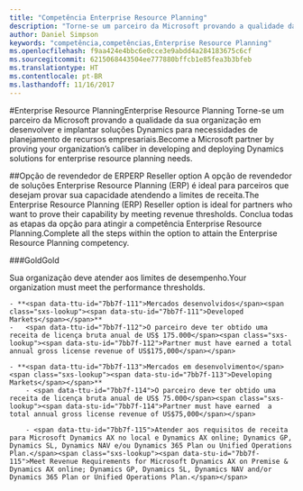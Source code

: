 ```yaml
---
title: "Competência Enterprise Resource Planning"
description: "Torne-se um parceiro da Microsoft provando a qualidade da sua organização em desenvolver e implantar soluções Dynamics para necessidades de planejamento de recursos empresariais."
author: Daniel Simpson
keywords: "competência,competências,Enterprise Resource Planning"
ms.openlocfilehash: f9aa424e4bbc6e0cce3e9abdd4a284183675c6cf
ms.sourcegitcommit: 6215068443504ee777880bffcb1e85fea3b3bfeb
ms.translationtype: HT
ms.contentlocale: pt-BR
ms.lasthandoff: 11/16/2017
---
```

#<a name="enterprise-resource-planning"></a><span data-ttu-id="7bb7f-104">Enterprise Resource Planning</span><span class="sxs-lookup"><span data-stu-id="7bb7f-104">Enterprise Resource Planning</span></span> 
<span data-ttu-id="7bb7f-105">Torne-se um parceiro da Microsoft provando a qualidade da sua organização em desenvolver e implantar soluções Dynamics para necessidades de planejamento de recursos empresariais.</span><span class="sxs-lookup"><span data-stu-id="7bb7f-105">Become a Microsoft partner by proving your organization’s caliber in developing and deploying Dynamics solutions for enterprise resource planning needs.</span></span>

##<a name="erp-reseller-option"></a><span data-ttu-id="7bb7f-106">Opção de revendedor de ERP</span><span class="sxs-lookup"><span data-stu-id="7bb7f-106">ERP Reseller option</span></span>
<span data-ttu-id="7bb7f-107">A opção de revendedor de soluções Enterprise Resource Planning (ERP) é ideal para parceiros que desejam provar sua capacidade atendendo a limites de receita.</span><span class="sxs-lookup"><span data-stu-id="7bb7f-107">The Enterprise Resource Planning (ERP) Reseller option is ideal for partners who want to prove their capability by meeting revenue thresholds.</span></span> <span data-ttu-id="7bb7f-108">Conclua todas as etapas da opção para atingir a competência Enterprise Resource Planning.</span><span class="sxs-lookup"><span data-stu-id="7bb7f-108">Complete all the steps within the option to attain the Enterprise Resource Planning competency.</span></span>

###<a name="gold"></a><span data-ttu-id="7bb7f-109">Gold</span><span class="sxs-lookup"><span data-stu-id="7bb7f-109">Gold</span></span>

<span data-ttu-id="7bb7f-110">Sua organização deve atender aos limites de desempenho.</span><span class="sxs-lookup"><span data-stu-id="7bb7f-110">Your organization must meet the performance thresholds.</span></span>

    - **<span data-ttu-id="7bb7f-111">Mercados desenvolvidos</span><span class="sxs-lookup"><span data-stu-id="7bb7f-111">Developed Markets</span></span>**
    -   <span data-ttu-id="7bb7f-112">O parceiro deve ter obtido uma receita de licença bruta anual de US$ 175.000</span><span class="sxs-lookup"><span data-stu-id="7bb7f-112">Partner must have earned a total annual gross license revenue of US$175,000</span></span>
  
    - **<span data-ttu-id="7bb7f-113">Mercados em desenvolvimento</span><span class="sxs-lookup"><span data-stu-id="7bb7f-113">Developing Markets</span></span>**
        - <span data-ttu-id="7bb7f-114">O parceiro deve ter obtido uma receita de licença bruta anual de US$ 75.000</span><span class="sxs-lookup"><span data-stu-id="7bb7f-114">Partner must have earned  a total annual gross license revenue of US$75,000</span></span> 

        - <span data-ttu-id="7bb7f-115">Atender aos requisitos de receita para Microsoft Dynamics AX no local e Dynamics AX online; Dynamics GP, Dynamics SL, Dynamics NAV e/ou Dynamics 365 Plan ou Unified Operations Plan.</span><span class="sxs-lookup"><span data-stu-id="7bb7f-115">Meet Revenue Requirements for Microsoft Dynamics AX on Premise & Dynamics AX online; Dynamics GP, Dynamics SL, Dynamics NAV and/or Dynamics 365 Plan or Unified Operations Plan.</span></span>  




